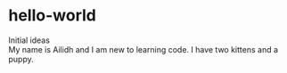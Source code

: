 # hello-world
Initial ideas </br>
My name is Ailidh and I am new to learning code. I have two kittens and a puppy. 
